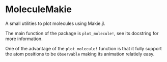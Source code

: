 # MoleculeMakie

A small utilities to plot molecules using Makie.jl.

The main function of the package is `plot_molecule!`,
see its docstring for more information.

One of the advantage of the `plot_molecule!` function
is that it fully support the atom positions to be `Observable`
making its animation relatiely easy.
